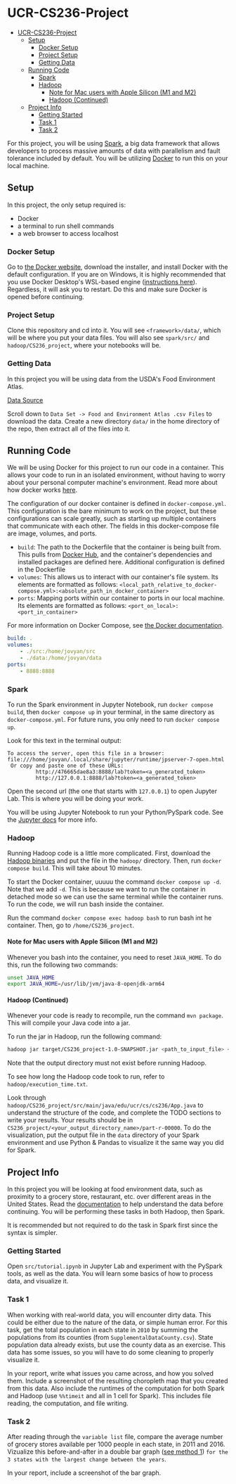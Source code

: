 # UCR-CS236-Project

- [UCR-CS236-Project](#ucr-cs236-project)
  - [Setup](#setup)
    - [Docker Setup](#docker-setup)
    - [Project Setup](#project-setup)
    - [Getting Data](#getting-data)
  - [Running Code](#running-code)
    - [Spark](#spark)
    - [Hadoop](#hadoop)
      - [Note for Mac users with Apple Silicon (M1 and M2)](#note-for-mac-users-with-apple-silicon-m1-and-m2)
      - [Hadoop (Continued)](#hadoop-continued)
  - [Project Info](#project-info)
    - [Getting Started](#getting-started)
    - [Task 1](#task-1)
    - [Task 2](#task-2)

For this project, you will be using [Spark](https://spark.apache.org/), a big data framework that allows developers to process massive amounts of data with parallelism and fault tolerance included by default. You will be utilizing [Docker](https://www.docker.com/) to run this on your local machine.

## Setup

In this project, the only setup required is:

- Docker
- a terminal to run shell commands
- a web browser to access localhost

### Docker Setup

Go to [the Docker website](https://www.docker.com/get-started/), download the installer, and install Docker with the default configuration. If you are on Windows, it is highly recommended that you use Docker Desktop's WSL-based engine ([instructions here](https://docs.docker.com/desktop/wsl/)). Regardless, it will ask you to restart. Do this and make sure Docker is opened before continuing.

### Project Setup

Clone this repository and cd into it. You will see `<framework>/data/`, which will be where you put your data files. You will also see `spark/src/` and `hadoop/CS236_project`, where your notebooks will be.

### Getting Data

In this project you will be using data from the USDA's Food Environment Atlas.

[Data Source](https://www.ers.usda.gov/data-products/food-environment-atlas/data-access-and-documentation-downloads/)

Scroll down to `Data Set -> Food and Environment Atlas .csv Files` to download the data. Create a new directory `data/` in the home directory of the repo, then extract all of the files into it.

## Running Code

We will be using Docker for this project to run our code in a container. This allows your code to run in an isolated environment, without having to worry about your personal computer machine's environment. Read more about how docker works [here](https://www.docker.com/).

The configuration of our docker container is defined in `docker-compose.yml`. This configuration is the bare minimum to work on the project, but these configurations can scale greatly, such as starting up multiple containers that communicate with each other. The fields in this docker-compose file are image, volumes, and ports.

- `build`: The path to the Dockerfile that the container is being built from. This pulls from [Docker Hub](https://hub.docker.com/), and the container's dependencies and installed packages are defined here. Additional configuration is defined in the Dockerfile
- `volumes`: This allows us to interact with our container's file system. Its elements are formatted as follows: `<local_path_relative_to_docker-compose.yml>:<absolute_path_in_docker_container>`
- `ports`: Mapping ports within our container to ports in our local machine. Its elements are formatted as follows: `<port_on_local>:<port_in_container>`

For more information on Docker Compose, see [the Docker documentation](https://docs.docker.com/compose/compose-file/compose-file-v3/).

```yml
build: .
volumes:
    - ./src:/home/jovyan/src
    - ./data:/home/jovyan/data
ports:
    - 8888:8888
```

### Spark

To run the Spark environment in Jupyter Notebook, run `docker compose build`, then `docker compose up` in your terminal, in the same directory as `docker-compose.yml`. For future runs, you only need to run `docker compose up`.

Look for this text in the terminal output:

```plaintext
To access the server, open this file in a browser:
file:///home/jovyan/.local/share/jupyter/runtime/jpserver-7-open.html
 Or copy and paste one of these URLs:
         http://476665dae8a3:8888/lab?token=<a_generated_token>
         http://127.0.0.1:8888/lab?token=<a_generated_token>
```

Open the second url (the one that starts with `127.0.0.1`) to open Jupyter Lab. This is where you will be doing your work.

You will be using Jupyter Notebook to run your Python/PySpark code. See the [Jupyter docs](https://docs.jupyter.org/en/latest/) for more info.

### Hadoop

Running Hadoop code is a little more complicated. First, download the [Hadoop binaries](https://www.apache.org/dyn/closer.cgi/hadoop/common/hadoop-3.3.6/hadoop-3.3.6.tar.gz) and put the file in the `hadoop/` directory. Then, run `docker compose build`. This will take about 10 minutes.

To start the Docker container, uuuuu the command `docker compose up -d`. Note that we add `-d`. This is because we want to run the container in detached mode so we can use the same terminal while the container runs. To run the code, we will run bash inside the container.

Run the command `docker compose exec hadoop bash` to run bash int he container. Then, go to `/home/CS236_project`.

#### Note for Mac users with Apple Silicon (M1 and M2)

Whenever you bash into the container, you need to reset `JAVA_HOME`. To do this, run the following two commands:

```bash
unset JAVA_HOME
export JAVA_HOME=/usr/lib/jvm/java-8-openjdk-arm64
```

#### Hadoop (Continued)

Whenever your code is ready to recompile, run the command `mvn package`. This will compile your Java code into a jar.

To run the jar in Hadoop, run the following command:

```bash
hadoop jar target/CS236_project-1.0-SNAPSHOT.jar <path_to_input_file> <path_to_output_directory>
```

Note that the output directory must not exist before running Hadoop.

To see how long the Hadoop code took to run, refer to `hadoop/execution_time.txt`.

Look through `hadoop/CS236_project/src/main/java/edu/ucr/cs/cs236/App.java` to understand the structure of the code, and complete the TODO sections to write your results. Your results should be in `CS236_project/<your_output_directory_name>/part-r-00000`. To do the visualization, put the output file in the `data` directory of your Spark environment and use Python & Pandas to visualize it the same way you did for Spark.

## Project Info

In this project you will be looking at food environment data, such as proximity to a grocery store, restaurant, etc. over different areas in the United States. Read the [documentation](https://www.ers.usda.gov/data-products/food-environment-atlas/documentation/) to help understand the data before continuing. You will be performing these tasks in both Hadoop, then Spark.

It is recommended but not required to do the task in Spark first since the syntax is simpler.

### Getting Started

Open `src/tutorial.ipynb` in Jupyter Lab and experiment with the PySpark tools, as well as the data. You will learn some basics of how to process data, and visualize it.

### Task 1

When working with real-world data, you will encounter dirty data. This could be either due to the nature of the data, or simple human error. For this task, get the total population in each state in `2010` by summing the populations from its counties (from `SupplementalDataCounty.csv`). State population data already exists, but use the county data as an exercise. This data has some issues, so you will have to do some cleaning to properly visualize it.

In your report, write what issues you came across, and how you solved them. Include a screenshot of the resulting choropleth map that you created from this data. Also include the runtimes of the computation for both Spark and Hadoop (use `%%timeit` and all in 1 cell for Spark). This includes file reading, the computation, and file writing.

### Task 2

After reading through the `variable list` file, compare the average number of grocery stores available per 1000 people in each state, in 2011 and 2016. Vizualize this before-and-after in a double bar graph ([see method 1](https://www.geeksforgeeks.org/plot-multiple-columns-of-pandas-dataframe-on-bar-chart-with-matplotlib/)) `for the 3 states with the largest change between the years`.

In your report, include a screenshot of the bar graph.

